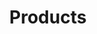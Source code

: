 ---
layout: products
permalink: /products/
title: Products
breadcrumbs:
  - name: SCS
    url: /
paragraph: Each South Coast Science product is adapted to specific use cases, covering internal and external air monitoring, and electrochemical component evaluation.
---
